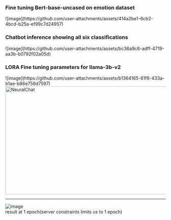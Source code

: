 <h3>Fine tuning Bert-base-uncased on emotion dataset</h3>
![image](https://github.com/user-attachments/assets/414a2be1-6cb2-4bcd-b25a-ef99c7d24957)


<h3>Chatbot inference showing all six classifications</h3>
![image](https://github.com/user-attachments/assets/bc36a9c6-adff-4719-aa3b-b0792f02a05d)


<h3>LORA Fine tuning parameters for llama-3b-v2</h3>
![image](https://github.com/user-attachments/assets/b1364165-61f6-433a-b1ae-b86e756d7597)
<img src="./images/3.png" alt="NeuralChat" width=600 height=340>

---------------------------------------------------------------
![image](https://github.com/user-attachments/assets/e6572dca-f8b9-4c27-a077-f82776470e1b)<br>
result at 1 epoch(server constraints limits us to 1 epoch)
